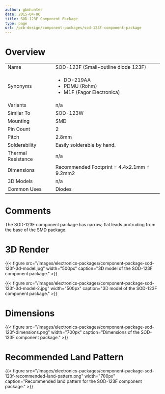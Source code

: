 ```yaml
---
author: gbmhunter
date: 2015-04-06
title: SOD-123F Component Package
type: page
url: /pcb-design/component-packages/sod-123f-component-package
---
```


# Overview

<table >
<tbody>
<tr>
    <td>Name</td>
    <td>SOD-123F (Small-outline diode 123F)</td>
</tr>
<tr>
    <td>Synonyms</td>
    <td>
        <ul>
            <li>DO-219AA</li>
            <li>PDMU (Rohm)</li>
            <li>M1F (Fagor Electronica)</li>
        </ul>
    </td>
</tr>
<tr >

<td >Variants
</td>

<td >n/a
</td>
</tr>
<tr>
<td>Similar To</td>
<td>SOD-123W</td>
</tr>
<tr>
<td>Mounting</td>
<td>SMD</td>
</tr>
<tr >
<td >Pin Count
</td>

<td >2
</td>
</tr>
<tr >

<td >Pitch
</td>

<td >2.8mm
</td>
</tr>
<tr >

<td >Solderability
</td>

<td >Easily solderable by hand.
</td>
</tr>
<tr >

<td >Thermal Resistance
</td>

<td >n/a
</td>
</tr>
<tr >

<td>Dimensions</td>
<td>Recommended Footprint = 4.4x2.1mm = 9.2mm2</td>
</tr>
<tr >

<td >3D Models
</td>

<td >n/a
</td>
</tr>
<tr>
<td>Common Uses</td>
<td>Diodes</td>
</tr>
</tbody>
</table>

# Comments

The SOD-123F component package has narrow, flat leads protruding from the base of the SMD package.

# 3D Render

{{< figure src="/images/electronics-packages/component-package-sod-123f-3d-model.jpg" width="500px" caption="3D model of the SOD-123F component package." >}}

{{< figure src="/images/electronics-packages/component-package-sod-123f-3d-model-2.jpg" width="500px" caption="3D model of the SOD-123F component package." >}}

# Dimensions

{{< figure src="/images/electronics-packages/component-package-sod-123f-dimensions.png" width="700px" caption="Dimensions of the SOD-123F component package." >}}

# Recommended Land Pattern

{{< figure src="/images/electronics-packages/component-package-sod-123f-recommended-land-pattern.png" width="700px" caption="Recommended land pattern for the SOD-123F component package." >}}